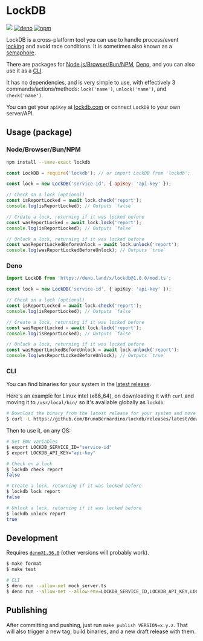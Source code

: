 # LockDB

[![](https://github.com/BrunoBernardino/lockdb/workflows/Run%20Tests/badge.svg)](https://github.com/BrunoBernardino/lockdb/actions?workflow=Run+Tests) [![deno](https://shield.deno.dev/x/lockdb)](https://deno.land/x/lockdb) [![npm](https://img.shields.io/npm/v/lockdb.svg)](https://www.npmjs.com/package/lockdb)

LockDB is a cross-platform tool you can use to handle process/event [locking](https://en.wikipedia.org/wiki/Lock_(computer_science)) and avoid race conditions. It is sometimes also known as a [semaphore](https://en.wikipedia.org/wiki/Semaphore_(programming)).

There are packages for [Node.js/Browser/Bun/NPM](https://npmjs.org/package/lockdb), [Deno](https://deno.land/x/lockdb), and you can also use it as a [CLI](#cli).

It has no dependencies, and is very simple to use, with effectively 3 commands/actions/methods: `lock('name')`, `unlock('name')`, and `check('name')`.

You can get your `apiKey` at [lockdb.com](https://lockdb.com) or connect `LockDB` to your own server/API.

## Usage (package)

### Node/Browser/Bun/NPM

```bash
npm install --save-exact lockdb
```

```js
const LockDB = require('lockdb'); // or import LockDB from 'lockdb';

const lock = new LockDB('service-id', { apiKey: 'api-key' });

// Check on a lock (optional)
const isReportLocked = await lock.check('report');
console.log(isReportLocked); // Outputs `false`

// Create a lock, returning if it was locked before
const wasReportLocked = await lock.lock('report');
console.log(isReportLocked); // Outputs `false`

// Unlock a lock, returning if it was locked before
const wasReportLockedBeforeUnlock = await lock.unlock('report');
console.log(wasReportLockedBeforeUnlock); // Outputs `true`
```

### Deno

```ts
import LockDB from 'https://deno.land/x/lockdb@1.0.0/mod.ts';

const lock = new LockDB('service-id', { apiKey: 'api-key' });

// Check on a lock (optional)
const isReportLocked = await lock.check('report');
console.log(isReportLocked); // Outputs `false`

// Create a lock, returning if it was locked before
const wasReportLocked = await lock.lock('report');
console.log(isReportLocked); // Outputs `false`

// Unlock a lock, returning if it was locked before
const wasReportLockedBeforeUnlock = await lock.unlock('report');
console.log(wasReportLockedBeforeUnlock); // Outputs `true`
```

### CLI

You can find binaries for your system in the [latest release](https://github.com/BrunoBernardino/lockdb/releases/latest).

Here's an example for Linux intel (x86_64), on downloading it with `curl` and moving it to `/usr/local/bin/` so it's available globally as `lockdb`:

```sh
# Download the binary from the latest release for your system and move it to `/usr/local/bin/`. Here's an example for most Linux OSes:
$ curl -L https://github.com/BrunoBernardino/lockdb/releases/latest/download/lockdb-linux-intel --output lockdb && chmod +x lockdb && sudo mv lockdb /usr/local/bin/
```

Then to use it, on any OS:

```sh
# Set ENV variables
$ export LOCKDB_SERVICE_ID="service-id"
$ export LOCKDB_API_KEY="api-key"

# Check on a lock
$ lockdb check report
false

# Create a lock, returning if it was locked before
$ lockdb lock report
false

# Unlock a lock, returning if it was locked before 
$ lockdb unlock report
true
```

## Development

Requires [`deno@1.36.0`](https://deno.land) (other versions will probably work).

```bash
$ make format
$ make test

# CLI
$ deno run --allow-net mock_server.ts
$ deno run --allow-net --allow-env=LOCKDB_SERVICE_ID,LOCKDB_API_KEY,LOCKDB_SERVER_URL main.ts check report --server-url="http://127.0.0.1:5678" --service-id="service-identifier" --api-key="api-key"
```

## Publishing

After committing and pushing, just run `make publish VERSION=x.y.z`. That will also trigger a new tag, build binaries, and a new draft release with them.
